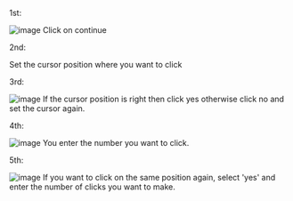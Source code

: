 1st:

![image](https://github.com/ApurbaCodes/auto_clicker/assets/166163495/607aa184-b2e0-4081-8483-13ac62f7e3be)
Click on continue

2nd:

Set the cursor position where you want to click

3rd:

![image](https://github.com/ApurbaCodes/auto_clicker/assets/166163495/33be3109-6db2-4023-8975-ecb7db75b4ca)
If the cursor position is right then click yes otherwise click no and set the cursor again.

4th:

![image](https://github.com/ApurbaCodes/auto_clicker/assets/166163495/b1af94ef-7790-47aa-809b-54674b7bd935)
You enter the number you want to click.

5th:

![image](https://github.com/ApurbaCodes/auto_clicker/assets/166163495/31fe578a-ae9b-41d4-8a07-8ec4b6270bc4)
If you want to click on the same position again, select 'yes' and enter the number of clicks you want to make.
